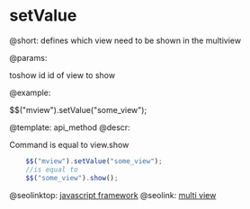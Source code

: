 setValue
=============


@short: defines which view need to be shown in the multiview
	

@params:

toshow		id		id of view to show

@example:

$$("mview").setValue("some_view");


@template:	api_method
@descr:

Command is equal to view.show

~~~js
	$$("mview").setValue("some_view");
    //is equal to 
    $$("some_view").show();
~~~



@seolinktop: [javascript framework](https://webix.com)
@seolink: [multi view](https://webix.com/widget/multiview/)